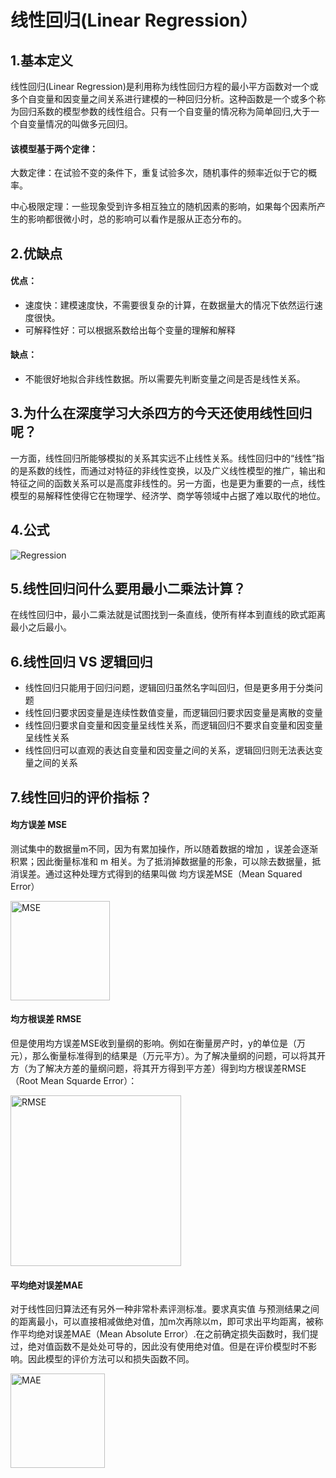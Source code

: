 # 线性回归(Linear Regression）

## 1.基本定义
线性回归(Linear Regression)是利用称为线性回归方程的最小平方函数对一个或多个自变量和因变量之间关系进行建模的一种回归分析。这种函数是一个或多个称为回归系数的模型参数的线性组合。只有一个自变量的情况称为简单回归,大于一个自变量情况的叫做多元回归。

#### 该模型基于两个定律：

大数定律：在试验不变的条件下，重复试验多次，随机事件的频率近似于它的概率。

中心极限定理：一些现象受到许多相互独立的随机因素的影响，如果每个因素所产生的影响都很微小时，总的影响可以看作是服从正态分布的。

## 2.优缺点

#### 优点：
* 速度快：建模速度快，不需要很复杂的计算，在数据量大的情况下依然运行速度很快。
* 可解释性好：可以根据系数给出每个变量的理解和解释

#### 缺点：
* 不能很好地拟合非线性数据。所以需要先判断变量之间是否是线性关系。

## 3.为什么在深度学习大杀四方的今天还使用线性回归呢？

一方面，线性回归所能够模拟的关系其实远不止线性关系。线性回归中的“线性”指的是系数的线性，而通过对特征的非线性变换，以及广义线性模型的推广，输出和特征之间的函数关系可以是高度非线性的。另一方面，也是更为重要的一点，线性模型的易解释性使得它在物理学、经济学、商学等领域中占据了难以取代的地位。

## 4.公式
![Regression](https://user-images.githubusercontent.com/61290493/83052905-930bc180-a015-11ea-9253-7d75e9d80c6c.png)

## 5.线性回归问什么要用最小二乘法计算？
在线性回归中，最小二乘法就是试图找到一条直线，使所有样本到直线的欧式距离最小之后最小。

## 6.线性回归 VS 逻辑回归

* 线性回归只能用于回归问题，逻辑回归虽然名字叫回归，但是更多用于分类问题
* 线性回归要求因变量是连续性数值变量，而逻辑回归要求因变量是离散的变量
* 线性回归要求自变量和因变量呈线性关系，而逻辑回归不要求自变量和因变量呈线性关系
* 线性回归可以直观的表达自变量和因变量之间的关系，逻辑回归则无法表达变量之间的关系

## 7.线性回归的评价指标？
#### 均方误差 MSE
测试集中的数据量m不同，因为有累加操作，所以随着数据的增加 ，误差会逐渐积累；因此衡量标准和 m 相关。为了抵消掉数据量的形象，可以除去数据量，抵消误差。通过这种处理方式得到的结果叫做 均方误差MSE（Mean Squared Error）

<img width="159" alt="MSE" src="https://user-images.githubusercontent.com/61290493/83073874-c874d700-a036-11ea-9309-2c7c9758218f.png">

#### 均方根误差 RMSE
但是使用均方误差MSE收到量纲的影响。例如在衡量房产时，y的单位是（万元），那么衡量标准得到的结果是（万元平方）。为了解决量纲的问题，可以将其开方（为了解决方差的量纲问题，将其开方得到平方差）得到均方根误差RMSE（Root Mean Squarde Error）：

<img width="273" alt="RMSE" src="https://user-images.githubusercontent.com/61290493/83073908-d9254d00-a036-11ea-831c-88502fe9629d.png">

#### 平均绝对误差MAE
对于线性回归算法还有另外一种非常朴素评测标准。要求真实值 与预测结果之间的距离最小，可以直接相减做绝对值，加m次再除以m，即可求出平均距离，被称作平均绝对误差MAE（Mean Absolute Error）.在之前确定损失函数时，我们提过，绝对值函数不是处处可导的，因此没有使用绝对值。但是在评价模型时不影响。因此模型的评价方法可以和损失函数不同。

<img width="151" alt="MAE" src="https://user-images.githubusercontent.com/61290493/83073931-e6dad280-a036-11ea-9bb7-78a8cd07c0f1.png">


